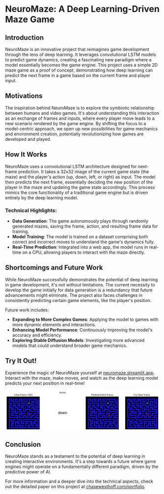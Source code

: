 # NeuroMaze: A Deep Learning-Driven Maze Game

## Introduction
NeuroMaze is an innovative project that reimagines game development through the lens of deep learning. It leverages convolutional LSTM models to predict game dynamics, creating a fascinating new paradigm where a model essentially becomes the game engine. This project uses a simple 2D maze game as a proof of concept, demonstrating how deep learning can predict the next frame in a game based on the current frame and player input.

## Motivations
The inspiration behind NeuroMaze is to explore the symbiotic relationship between humans and video games. It's about understanding this interaction as an exchange of frames and inputs, where every player move leads to a new scenario rendered by the game engine. By shifting the focus to a model-centric approach, we open up new possibilities for game mechanics and environment creation, potentially revolutionizing how games are developed and played.

## How It Works
NeuroMaze uses a convolutional LSTM architecture designed for next-frame prediction. It takes a 32x32 image of the current game state (the maze) and the player's action (up, down, left, or right) as input. The model then predicts the next frame, essentially deciding the new position of the player in the maze and updating the game state accordingly. This process mimics the core functionality of a traditional game engine but is driven entirely by the deep learning model.

### Technical Highlights:
- **Data Generation**: The game autonomously plays through randomly generated mazes, saving the frame, action, and resulting frame data for training.
- **Model Training**: The model is trained on a dataset comprising both correct and incorrect moves to understand the game's dynamics fully.
- **Real-Time Prediction**: Integrated into a web app, the model runs in real-time on a CPU, allowing players to interact with the maze directly.

## Shortcomings and Future Work
While NeuroMaze successfully demonstrates the potential of deep learning in game development, it's not without limitations. The current necessity to develop the game initially for data generation is a redundancy that future advancements might eliminate. The project also faces challenges in consistently predicting certain game elements, like the player's position.

Future work includes:
- **Expanding to More Complex Games**: Applying the model to games with more dynamic elements and interactions.
- **Enhancing Model Performance**: Continuously improving the model's accuracy and efficiency.
- **Exploring Stable Diffusion Models**: Investigating more advanced models that could understand broader game mechanics.

## Try It Out!
Experience the magic of NeuroMaze yourself at [neuromaze.streamlit.app](https://neuromaze.streamlit.app). Interact with the maze, make moves, and watch as the deep learning model predicts your next position in real-time!

![Working NeuroMaze](assets/working.png)

## Conclusion
NeuroMaze stands as a testament to the potential of deep learning in creating interactive environments. It's a step towards a future where game engines might operate on a fundamentally different paradigm, driven by the predictive power of AI.

For more information and a deeper dive into the technical aspects, check out the detailed paper on this project at [chasewesthoff.com/portfolio](https://chasewesthoff.com/portfolio).

